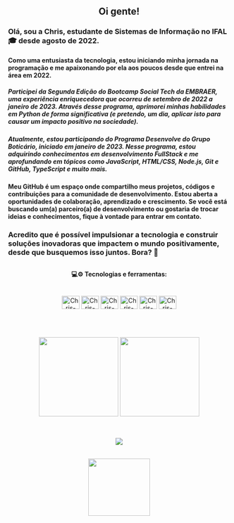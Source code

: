 ## <p align="center">Oi gente!</p>
### Olá, sou a Chris, estudante de Sistemas de Informação no IFAL 🎓 desde agosto de 2022. 
#### Como uma entusiasta da tecnologia, estou iniciando minha jornada na programação e me apaixonando por ela aos poucos desde que entrei na área em 2022.

##### Participei da Segunda Edição do Bootcamp Social Tech da EMBRAER, uma experiência enriquecedora que ocorreu de setembro de 2022 a janeiro de 2023. Através desse programa, aprimorei minhas habilidades em Python de forma significativa (e pretendo, um dia, aplicar isto para causar um impacto positivo na sociedade).

##### Atualmente, estou participando do Programa Desenvolve do Grupo Boticário, iniciado em janeiro de 2023. Nesse programa, estou adquirindo conhecimentos em desenvolvimento FullStack e me aprofundando em tópicos como JavaScript, HTML/CSS, Node.js, Git e GitHub, TypeScript e muito mais.

#### Meu GitHub é um espaço onde compartilho meus projetos, códigos e contribuições para a comunidade de desenvolvimento. Estou aberta a oportunidades de colaboração, aprendizado e crescimento. Se você está buscando um(a) parceiro(a) de desenvolvimento ou gostaria de trocar ideias e conhecimentos, fique à vontade para entrar em contato.

### Acredito que é possível impulsionar a tecnologia e construir soluções inovadoras que impactem o mundo positivamente, desde que busquemos isso juntos. Bora? 🚀


##
<div style="display: inline_block;" align="center">
<h4><p align="center">💻⚙ Tecnologias e ferramentas:</p></h4><br>
  <img align="center" height="30" width="40" alt="Chris-PY" src="https://cdn.jsdelivr.net/gh/devicons/devicon/icons/python/python-original.svg">
  <img align="center" height="30" width="40" alt="Chris-JavaScript" src="https://cdn.jsdelivr.net/gh/devicons/devicon/icons/javascript/javascript-original.svg">
  <img <img align="center" height="30" width="40" alt="Chris-NodeJS" src="https://cdn.jsdelivr.net/gh/devicons/devicon/icons/nodejs/nodejs-original.svg">
  <img align="center" height="30" width="40" alt="Chris-Html5" src="https://cdn.jsdelivr.net/gh/devicons/devicon/icons/html5/html5-original.svg">
  <img align="center" height="30" width="40" alt="Chris-CSS3" src="https://cdn.jsdelivr.net/gh/devicons/devicon/icons/css3/css3-original.svg">
  <img align="center" height="30" width="40" alt="Chris-Flutter" src="https://cdn.jsdelivr.net/gh/devicons/devicon/icons/flutter/flutter-original.svg">
</div><br>

##

<div align="center"><br>
  <img height=180em src=https://github-readme-stats.vercel.app/api?username=chrixtianny&show_icons=true&theme=jolly>
  <img height=180em src=https://github-readme-stats.vercel.app/api/top-langs/?username=chrixtianny&layout=compact&theme=jolly>
</div>

##

<br>
<div align="center">
<a href="https://www.linkedin.com/in/christianny-silva-dos-santos-76910969/"><img src="https://img.shields.io/badge/LinkedIn-0077B5?style=for-the-badge&logo=linkedin&logoColor=white">
<br>
</div>
<br>
<p align="center"><img  height=130 width=140 src="https://cdn.discordapp.com/attachments/835323095451303936/1069859193764446209/giphy.gif"></p>
